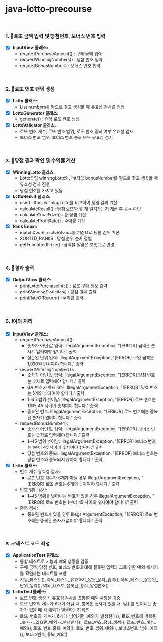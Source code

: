 # java-lotto-precourse

&nbsp;

### 1. 🔢로또 금액 입력 및 당첨번호, 보너스 번호 입력   
  - [x] **InputView 클래스:**
    - requestPurchaseAmount() : 구매 금액 입력
    - requestWinningNumbers() : 당첨 번호 입력
    - requestBonusNumber() : 보너스 번호 입력

&nbsp;

### 2. 🎰로또 번호 랜덤 생성 
  - [x] **Lotto 클래스:** 
    - List<Integer> numbers를 필드로 갖고 생성할 때 유효성 검사를 진행
  - [x] **LottoGenerator 클래스:**
    - generate() : 랜덤 로또 번호 생성
  - [x] **LottoValidator 클래스:**
    - 로또 번호 개수, 로또 번호 범위, 로도 번호 중복 여부 유효성 검사
    - 보너스 번호 범위, 보너스 번호 중복 여부 유효성 검사

&nbsp;
    
### 3. 💸당첨 결과 확인 및 수익률 계산
  - [x] **WinningLotto 클래스:**
    - Lotto타입 winningLotto와, int타입 bonusNumber를 필드로 갖고 생성할 때 유효성 검사 진행
    - 당첨 번호를 가지고 있음
  - [x] **LottoResult 클래스:**
    - userLottos, winningLotto를 비교하여 당첨 결과 계산
    - calculateResult() : 당첨 로또와 몇 개 일치하는지 계산 후 등수 확인
    - calculateTotalPrize() : 총 상금 계산
    - calculateProfitRate() : 수익률 계산
  - [x] **Rank Enum:**
    - matchCount, matchBonus를 기준으로 당첨 순위 계산
    - SORTED_RANKS : 당첨 순위 순서 정렬
    - getFormattedPrize() : 금액을 알맞은 포맷으로 변경

&nbsp;
  
### 4. 📝결과 출력
  - [x] **OutputView 클래스:**
    - printLottoPurchaseInfo() : 로또 구매 정보 출력
    - printWinningStatistics() : 당첨 결과 출력
    - printRateOfReturn() : 수익률 출력

&nbsp;

### 5. ❗️예외 처리
  - [x] **InputView 클래스:**
    - requestPurchaseAmount():
      - 숫자가 아닌 값 입력: IllegalArgumentException, "[ERROR] 금액은 숫자로 입력해야 합니다." 출력
      - 잘못된 단위 입력: IllegalArgumentException, "[ERROR] 구입 금액은 1,000원 단위여야 합니다." 출력
    - requestWinningNumbers():
      - 숫자가 아닌 값 입력: IllegalArgumentException, "[ERROR] 당첨 번호는 숫자로 입력해야 합니다." 출력
      - 6개 번호가 아닌 경우: IllegalArgumentException, "[ERROR] 당첨 번호는 6개의 숫자여야 합니다." 출력
      - 1~45 범위 벗어남: IllegalArgumentException, "[ERROR] 로또 번호는 1부터 45 사이의 숫자여야 합니다." 출력
      - 중복된 번호: IllegalArgumentException, "[ERROR] 로또 번호에는 중복된 숫자가 없어야 합니다." 출력
    - requestBonusNumber():
      - 숫자가 아닌 값 입력: IllegalArgumentException, "[ERROR] 보너스 번호는 숫자로 입력해야 합니다." 출력
      - 1~45 범위 벗어남: IllegalArgumentException, "[ERROR] 보너스 번호는 1부터 45 사이의 숫자여야 합니다." 출력
      - 당첨 번호와 중복: IllegalArgumentException, "[ERROR] 보너스 번호는 당첨 번호와 중복되지 않아야 합니다." 출력
  - [x] **Lotto 클래스:**
    - 번호 개수 유효성 검사:
      - 로또 번호 개수가 6개가 아닐 경우 IllegalArgumentException, "[ERROR] 로또 번호는 6개의 숫자여야 합니다." 출력
    - 번호 범위 검사:
      - 1~45 범위를 벗어나는 번호가 있을 경우 IllegalArgumentException, "[ERROR] 로또 번호는 1부터 45 사이의 숫자여야 합니다." 출력
    - 중복 검사:
      - 중복된 번호가 있을 경우 IllegalArgumentException, "[ERROR] 로또 번호에는 중복된 숫자가 없어야 합니다." 출력
  
&nbsp;

### 6. ✅테스트 코드 작성
  - [x] **ApplicationTest 클래스:**
    - 통합 테스트로 기능과 예외 상황을 검증
    - 구매 금액, 당첨 번호, 보너스 번호에 대해 잘못된 입력과 그로 인한 예외 메시지를 확인하는 테스트를 포함
    - 기능_테스트(), 예외_테스트_유효하지_않은_문자_입력(), 예외_테스트_잘못된_단위_입력(), 예외_테스트_잘못된_형식_당첨번호()
  - [x] **LottoTest 클래스:**
    - 로또 번호 생성 시 유효성 검사를 포함한 예외 사항을 검증
    - 로또 번호의 개수가 6개가 아닐 때, 중복된 숫자가 있을 때, 범위를 벗어나는 숫자가 있을 때 각 예외가 발생하는지 확인
    - 로또_번호의_개수가_6개가_넘어가면_예외가_발생한다(), 로또_번호에_중복된_숫자가_있으면_예외가_발생한다(), 로또_번호_정상_생성(), 로또_번호_개수_예외(), 로또_번호_중복_예외(), 로또_번호_범위_예외(), 보너스번호_범위_예외(), 보너스번호_중복_예외()
